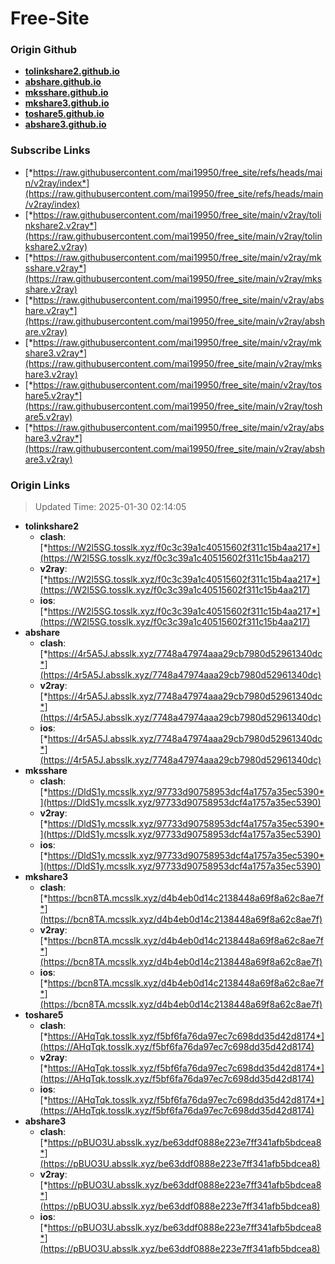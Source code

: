 # Free-Site

### Origin Github

- [**tolinkshare2.github.io**](https://github.com/tolinkshare2/tolinkshare2.github.io)
- [**abshare.github.io**](https://github.com/abshare/abshare.github.io)
- [**mksshare.github.io**](https://github.com/mksshare/mksshare.github.io)
- [**mkshare3.github.io**](https://github.com/mkshare3/mkshare3.github.io)
- [**toshare5.github.io**](https://github.com/toshare5/toshare5.github.io)
- [**abshare3.github.io**](https://github.com/abshare3/abshare3.github.io)

### Subscribe Links

- [*https://raw.githubusercontent.com/mai19950/free_site/refs/heads/main/v2ray/index*](https://raw.githubusercontent.com/mai19950/free_site/refs/heads/main/v2ray/index)
- [*https://raw.githubusercontent.com/mai19950/free_site/main/v2ray/tolinkshare2.v2ray*](https://raw.githubusercontent.com/mai19950/free_site/main/v2ray/tolinkshare2.v2ray)
- [*https://raw.githubusercontent.com/mai19950/free_site/main/v2ray/mksshare.v2ray*](https://raw.githubusercontent.com/mai19950/free_site/main/v2ray/mksshare.v2ray)
- [*https://raw.githubusercontent.com/mai19950/free_site/main/v2ray/abshare.v2ray*](https://raw.githubusercontent.com/mai19950/free_site/main/v2ray/abshare.v2ray)
- [*https://raw.githubusercontent.com/mai19950/free_site/main/v2ray/mkshare3.v2ray*](https://raw.githubusercontent.com/mai19950/free_site/main/v2ray/mkshare3.v2ray)
- [*https://raw.githubusercontent.com/mai19950/free_site/main/v2ray/toshare5.v2ray*](https://raw.githubusercontent.com/mai19950/free_site/main/v2ray/toshare5.v2ray)
- [*https://raw.githubusercontent.com/mai19950/free_site/main/v2ray/abshare3.v2ray*](https://raw.githubusercontent.com/mai19950/free_site/main/v2ray/abshare3.v2ray)

### Origin Links

> Updated Time: 2025-01-30 02:14:05

- **tolinkshare2**
  - **clash**: [*https://W2l5SG.tosslk.xyz/f0c3c39a1c40515602f311c15b4aa217*](https://W2l5SG.tosslk.xyz/f0c3c39a1c40515602f311c15b4aa217)
  - **v2ray**: [*https://W2l5SG.tosslk.xyz/f0c3c39a1c40515602f311c15b4aa217*](https://W2l5SG.tosslk.xyz/f0c3c39a1c40515602f311c15b4aa217)
  - **ios**: [*https://W2l5SG.tosslk.xyz/f0c3c39a1c40515602f311c15b4aa217*](https://W2l5SG.tosslk.xyz/f0c3c39a1c40515602f311c15b4aa217)
- **abshare**
  - **clash**: [*https://4r5A5J.absslk.xyz/7748a47974aaa29cb7980d52961340dc*](https://4r5A5J.absslk.xyz/7748a47974aaa29cb7980d52961340dc)
  - **v2ray**: [*https://4r5A5J.absslk.xyz/7748a47974aaa29cb7980d52961340dc*](https://4r5A5J.absslk.xyz/7748a47974aaa29cb7980d52961340dc)
  - **ios**: [*https://4r5A5J.absslk.xyz/7748a47974aaa29cb7980d52961340dc*](https://4r5A5J.absslk.xyz/7748a47974aaa29cb7980d52961340dc)
- **mksshare**
  - **clash**: [*https://DldS1y.mcsslk.xyz/97733d90758953dcf4a1757a35ec5390*](https://DldS1y.mcsslk.xyz/97733d90758953dcf4a1757a35ec5390)
  - **v2ray**: [*https://DldS1y.mcsslk.xyz/97733d90758953dcf4a1757a35ec5390*](https://DldS1y.mcsslk.xyz/97733d90758953dcf4a1757a35ec5390)
  - **ios**: [*https://DldS1y.mcsslk.xyz/97733d90758953dcf4a1757a35ec5390*](https://DldS1y.mcsslk.xyz/97733d90758953dcf4a1757a35ec5390)
- **mkshare3**
  - **clash**: [*https://bcn8TA.mcsslk.xyz/d4b4eb0d14c2138448a69f8a62c8ae7f*](https://bcn8TA.mcsslk.xyz/d4b4eb0d14c2138448a69f8a62c8ae7f)
  - **v2ray**: [*https://bcn8TA.mcsslk.xyz/d4b4eb0d14c2138448a69f8a62c8ae7f*](https://bcn8TA.mcsslk.xyz/d4b4eb0d14c2138448a69f8a62c8ae7f)
  - **ios**: [*https://bcn8TA.mcsslk.xyz/d4b4eb0d14c2138448a69f8a62c8ae7f*](https://bcn8TA.mcsslk.xyz/d4b4eb0d14c2138448a69f8a62c8ae7f)
- **toshare5**
  - **clash**: [*https://AHqTqk.tosslk.xyz/f5bf6fa76da97ec7c698dd35d42d8174*](https://AHqTqk.tosslk.xyz/f5bf6fa76da97ec7c698dd35d42d8174)
  - **v2ray**: [*https://AHqTqk.tosslk.xyz/f5bf6fa76da97ec7c698dd35d42d8174*](https://AHqTqk.tosslk.xyz/f5bf6fa76da97ec7c698dd35d42d8174)
  - **ios**: [*https://AHqTqk.tosslk.xyz/f5bf6fa76da97ec7c698dd35d42d8174*](https://AHqTqk.tosslk.xyz/f5bf6fa76da97ec7c698dd35d42d8174)
- **abshare3**
  - **clash**: [*https://pBUO3U.absslk.xyz/be63ddf0888e223e7ff341afb5bdcea8*](https://pBUO3U.absslk.xyz/be63ddf0888e223e7ff341afb5bdcea8)
  - **v2ray**: [*https://pBUO3U.absslk.xyz/be63ddf0888e223e7ff341afb5bdcea8*](https://pBUO3U.absslk.xyz/be63ddf0888e223e7ff341afb5bdcea8)
  - **ios**: [*https://pBUO3U.absslk.xyz/be63ddf0888e223e7ff341afb5bdcea8*](https://pBUO3U.absslk.xyz/be63ddf0888e223e7ff341afb5bdcea8)
